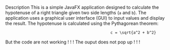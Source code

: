 Description
This is a simple JavaFX application designed to calculate the hypotenuse of a right triangle given two side lengths (`a` and `b`).
The application uses a graphical user interface (GUI) to input values and display the result.
The hypotenuse is calculated using the Pythagorean theorem: 

                                                  c = \sqrt{a^2 + b^2}


But the code are not working ! ! ! 
The ouput does not pop up ! ! !
